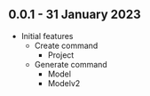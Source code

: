 ## 0.0.1 - 31 January 2023
- Initial features
	 - Create command
        - Project
     - Generate command
        - Model
        - Modelv2
